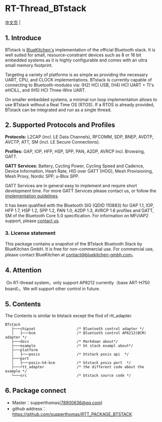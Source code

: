 # RT-Thread_BTstack

[中文页](README_zh.md) |

## 1. Introduce

BTstack is [BlueKitchen's](https://bluekitchen-gmbh.com) implementation of the official Bluetooth stack.
It is well suited for small, resource-constraint devices
such as 8 or 16 bit embedded systems as it is highly configurable and comes with an ultra small memory footprint.

Targeting a variety of platforms is as simple as providing the necessary UART, CPU, and CLOCK implementations. BTstack is currently capable of connecting to Bluetooth-modules via: (H2) HCI USB, (H4) HCI UART + TI's eHCILL, and (H5) HCI Three-Wire UART.

On smaller embedded systems, a minimal run loop implementation allows to use BTstack without a Real Time OS (RTOS).
If a RTOS is already provided, BTstack can be integrated and run as a single thread.

## 2. Supported Protocols and Profiles

**Protocols:** L2CAP (incl. LE Data Channels), RFCOMM, SDP, BNEP, AVDTP, AVCTP, ATT, SM (incl. LE Secure Connections).

**Profiles:** GAP, IOP, HFP, HSP, SPP, PAN, A2DP, AVRCP incl. Browsing, GATT.

**GATT Services:** Battery, Cycling Power, Cycling Speed and Cadence, Device Information, Heart Rate, HID over GATT (HOG), Mesh Provisioning, Mesh Proxy, Nordic SPP, u-Blox SPP. 

GATT Services are in general easy to implement and require short development time. For more GATT Services please contact us, or follow the [implementation guidelines](https://bluekitchen-gmbh.com/btstack/profiles/#gatt-generic-attribute-profile).  

It has been qualified with the Bluetooth SIG (QDID 110883) for GAP 1.1, IOP, HFP 1.7, HSP 1.2, SPP 1.2, PAN 1.0, A2DP 1.3, AVRCP 1.6 profiles and
GATT, SM of the Bluetooth Core 5.0 specification. For information on MFi/iAP2 support, please <a href="mailto:contact@bluekitchen-gmbh.com">contact us</a>.

### 3. License statement

This package contains a snapshot of the BTstack Bluetooth Stack by BlueKitchen GmbH.
It is free for non-commercial use. For commercial use, please contact BlueKitchen at contact@bluekitchen-gmbh.com。

## 4. Attention

​        On RT-thread system，only support AP6212 currently（base ART-H750 board）。We will support other control in future.

## 5. Contents

The Contents is similar to btstack except the flod of rtt_adapter.

```
BTstack
   ├───chipset                   /* Bluetooth control adapter */
   │   ├───bcm                   /* Bluetooth control AP6212(BCM) adapter */
   ├───docs                      /* Markdown about*/
   ├───example                   /* bt stack exampl about*/
   ├───platform
   │   ├───posix                 /* btstack posix api  */
   ├───port
   │   ├───posix-h4-bcm          /* btstack posix port  */
   ├───rtt_adapter               /* the different code about the example */
   └───src                       /* btstack source code */
```

## 6. Package connect

- Master：supperthomas(78900636@qq.com)
- github address：https://github.com/supperthomas/RTT_PACKAGE_BTSTACK

